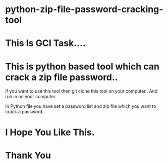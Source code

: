 # python-zip-file-password-cracking-tool

# This Is GCI Task....

# This is python based tool which can crack a zip file password..

if you want to use this tool then git clone this tool on your computer..
And run in on your computer.

In Python file you have set a password list and zip file which you  want to crack a password.


# I Hope You Like This.
# Thank You

